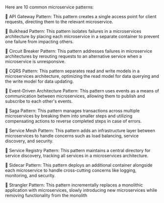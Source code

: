 Here are 10 common microservice patterns:

🔹 API Gateway Pattern: This pattern creates a single access point for client requests, directing them to the relevant microservice.

🔹 Bulkhead Pattern: This pattern isolates failures in a microservices architecture by placing each microservice in a separate container to
prevent one failure from impacting others.

🔹 Circuit Breaker Pattern: This pattern addresses failures in microservice architectures by rerouting requests to an alternative service 
when a microservice is unresponsive.

🔹 CQRS Pattern: This pattern separates read and write models in a microservices architecture, optimizing the read model for data querying
and the write model for data updating.

🔹 Event-Driven Architecture Pattern: This pattern uses events as a means of communication between microservices, allowing them to
publish and subscribe to each other's events.

🔹 Saga Pattern: This pattern manages transactions across multiple microservices by breaking them into smaller steps and utilizing
compensating actions to reverse completed steps in 
case of errors.

🔹 Service Mesh Pattern: This pattern adds an infrastructure layer between microservices to handle concerns such as load balancing, 
service discovery, and security.

🔹 Service Registry Pattern: This pattern maintains a central directory for service discovery, tracking all services in a microservices
architecture.

🔹 Sidecar Pattern: This pattern deploys an additional container alongside each microservice to handle cross-cutting concerns like logging, monitoring, and security.

🔹 Strangler Pattern: This pattern incrementally replaces a monolithic application with microservices, slowly introducing new microservices while removing functionality from the monolith
